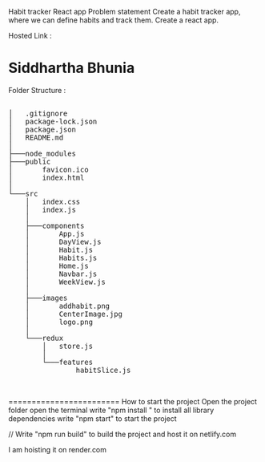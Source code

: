 Habit tracker React app
Problem statement
Create a habit tracker app, where we can define habits and track them. Create a react app.

Hosted Link : 

# Siddhartha Bhunia

Folder Structure : 
<pre>

│   .gitignore
│   package-lock.json
│   package.json
│   README.md
│
├───node_modules
├───public
│       favicon.ico
│       index.html
│
└───src
    │   index.css
    │   index.js
    │
    ├───components
    │       App.js
    │       DayView.js
    │       Habit.js
    │       Habits.js
    │       Home.js
    │       Navbar.js
    │       WeekView.js
    │
    ├───images
    │       addhabit.png
    │       CenterImage.jpg
    │       logo.png
    │
    └───redux
        │   store.js
        │
        └───features
                habitSlice.js


</pre>




======================== How to start the project
 Open the project folder open the terminal write "npm install " to install all library 
 dependencies
  write "npm start" to start the project 
  
  // Write "npm run build" to build the project and host it on netlify.com

I am hoisting it on render.com


